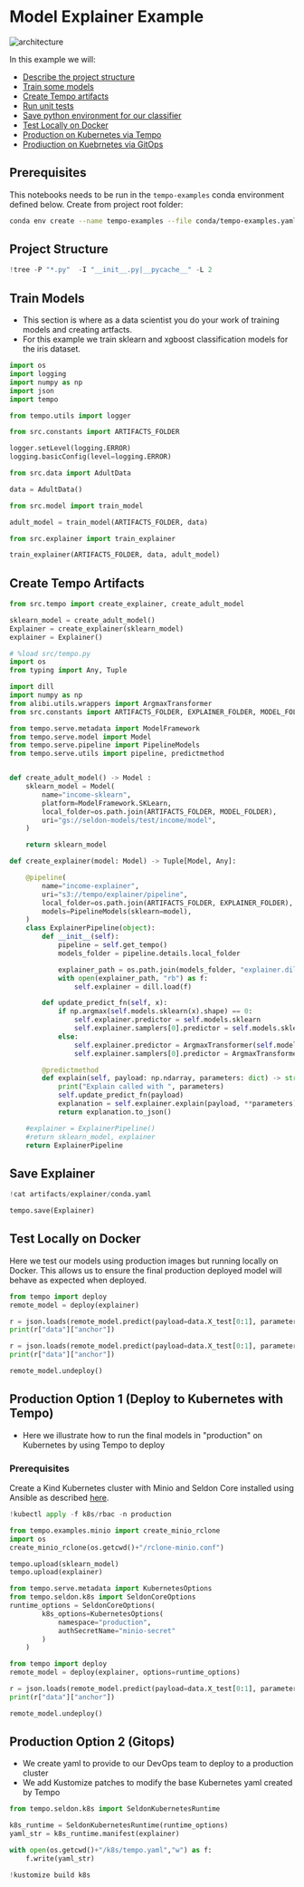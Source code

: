 # Model Explainer Example

![architecture](architecture.png)

In this example we will:

  * [Describe the project structure](#Project-Structure)
  * [Train some models](#Train-Models)
  * [Create Tempo artifacts](#Create-Tempo-Artifacts)
  * [Run unit tests](#Unit-Tests)
  * [Save python environment for our classifier](#Save-Classifier-Environment)
  * [Test Locally on Docker](#Test-Locally-on-Docker)
  * [Production on Kubernetes via Tempo](#Production-Option-1-(Deploy-to-Kubernetes-with-Tempo))
  * [Prodiuction on Kuebrnetes via GitOps](#Production-Option-2-(Gitops))

## Prerequisites

This notebooks needs to be run in the `tempo-examples` conda environment defined below. Create from project root folder:

```bash
conda env create --name tempo-examples --file conda/tempo-examples.yaml
```

## Project Structure


```python
!tree -P "*.py"  -I "__init__.py|__pycache__" -L 2
```

## Train Models

 * This section is where as a data scientist you do your work of training models and creating artfacts.
 * For this example we train sklearn and xgboost classification models for the iris dataset.


```python
import os
import logging
import numpy as np
import json
import tempo

from tempo.utils import logger

from src.constants import ARTIFACTS_FOLDER

logger.setLevel(logging.ERROR)
logging.basicConfig(level=logging.ERROR)
```


```python
from src.data import AdultData

data = AdultData()
```


```python
from src.model import train_model

adult_model = train_model(ARTIFACTS_FOLDER, data)
```


```python
from src.explainer import train_explainer

train_explainer(ARTIFACTS_FOLDER, data, adult_model)
```

## Create Tempo Artifacts



```python
from src.tempo import create_explainer, create_adult_model

sklearn_model = create_adult_model()
Explainer = create_explainer(sklearn_model)
explainer = Explainer()
```


```python
# %load src/tempo.py
import os
from typing import Any, Tuple

import dill
import numpy as np
from alibi.utils.wrappers import ArgmaxTransformer
from src.constants import ARTIFACTS_FOLDER, EXPLAINER_FOLDER, MODEL_FOLDER

from tempo.serve.metadata import ModelFramework
from tempo.serve.model import Model
from tempo.serve.pipeline import PipelineModels
from tempo.serve.utils import pipeline, predictmethod


def create_adult_model() -> Model :
    sklearn_model = Model(
        name="income-sklearn",
        platform=ModelFramework.SKLearn,
        local_folder=os.path.join(ARTIFACTS_FOLDER, MODEL_FOLDER),
        uri="gs://seldon-models/test/income/model",
    )

    return sklearn_model

def create_explainer(model: Model) -> Tuple[Model, Any]:

    @pipeline(
        name="income-explainer",
        uri="s3://tempo/explainer/pipeline",
        local_folder=os.path.join(ARTIFACTS_FOLDER, EXPLAINER_FOLDER),
        models=PipelineModels(sklearn=model),
    )
    class ExplainerPipeline(object):
        def __init__(self):
            pipeline = self.get_tempo()
            models_folder = pipeline.details.local_folder

            explainer_path = os.path.join(models_folder, "explainer.dill")
            with open(explainer_path, "rb") as f:
                self.explainer = dill.load(f)

        def update_predict_fn(self, x):
            if np.argmax(self.models.sklearn(x).shape) == 0:
                self.explainer.predictor = self.models.sklearn
                self.explainer.samplers[0].predictor = self.models.sklearn
            else:
                self.explainer.predictor = ArgmaxTransformer(self.models.sklearn)
                self.explainer.samplers[0].predictor = ArgmaxTransformer(self.models.sklearn)

        @predictmethod
        def explain(self, payload: np.ndarray, parameters: dict) -> str:
            print("Explain called with ", parameters)
            self.update_predict_fn(payload)
            explanation = self.explainer.explain(payload, **parameters)
            return explanation.to_json()

    #explainer = ExplainerPipeline()
    #return sklearn_model, explainer
    return ExplainerPipeline

```

## Save Explainer



```python
!cat artifacts/explainer/conda.yaml
```


```python
tempo.save(Explainer)
```

## Test Locally on Docker

Here we test our models using production images but running locally on Docker. This allows us to ensure the final production deployed model will behave as expected when deployed.


```python
from tempo import deploy
remote_model = deploy(explainer)
```


```python
r = json.loads(remote_model.predict(payload=data.X_test[0:1], parameters={"threshold":0.90}))
print(r["data"]["anchor"])
```


```python
r = json.loads(remote_model.predict(payload=data.X_test[0:1], parameters={"threshold":0.99}))
print(r["data"]["anchor"])
```


```python
remote_model.undeploy()
```

## Production Option 1 (Deploy to Kubernetes with Tempo)

 * Here we illustrate how to run the final models in "production" on Kubernetes by using Tempo to deploy
 
### Prerequisites
 
Create a Kind Kubernetes cluster with Minio and Seldon Core installed using Ansible as described [here](https://tempo.readthedocs.io/en/latest/overview/quickstart.html#kubernetes-cluster-with-seldon-core).


```python
!kubectl apply -f k8s/rbac -n production
```


```python
from tempo.examples.minio import create_minio_rclone
import os
create_minio_rclone(os.getcwd()+"/rclone-minio.conf")
```


```python
tempo.upload(sklearn_model)
tempo.upload(explainer)
```


```python
from tempo.serve.metadata import KubernetesOptions
from tempo.seldon.k8s import SeldonCoreOptions
runtime_options = SeldonCoreOptions(
        k8s_options=KubernetesOptions(
            namespace="production",
            authSecretName="minio-secret"
        )
    )
```


```python
from tempo import deploy
remote_model = deploy(explainer, options=runtime_options)
```


```python
r = json.loads(remote_model.predict(payload=data.X_test[0:1], parameters={"threshold":0.95}))
print(r["data"]["anchor"])
```


```python
remote_model.undeploy()
```

## Production Option 2 (Gitops)

 * We create yaml to provide to our DevOps team to deploy to a production cluster
 * We add Kustomize patches to modify the base Kubernetes yaml created by Tempo


```python
from tempo.seldon.k8s import SeldonKubernetesRuntime

k8s_runtime = SeldonKubernetesRuntime(runtime_options)
yaml_str = k8s_runtime.manifest(explainer)

with open(os.getcwd()+"/k8s/tempo.yaml","w") as f:
    f.write(yaml_str)
```


```python
!kustomize build k8s
```


```python

```
